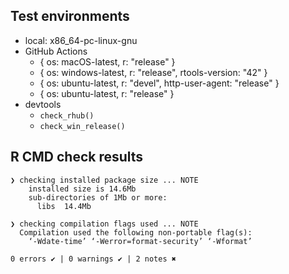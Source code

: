## Test environments

- local: x86_64-pc-linux-gnu
- GitHub Actions
  - { os: macOS-latest, r: "release" }
  - { os: windows-latest, r: "release", rtools-version: "42" }
  - { os: ubuntu-latest, r: "devel", http-user-agent: "release" }
  - { os: ubuntu-latest, r: "release" }
- devtools
  - `check_rhub()`
  - `check_win_release()`

## R CMD check results

```
❯ checking installed package size ... NOTE
    installed size is 14.6Mb
    sub-directories of 1Mb or more:
      libs  14.4Mb

❯ checking compilation flags used ... NOTE
  Compilation used the following non-portable flag(s):
    ‘-Wdate-time’ ‘-Werror=format-security’ ‘-Wformat’

0 errors ✔ | 0 warnings ✔ | 2 notes ✖
```
